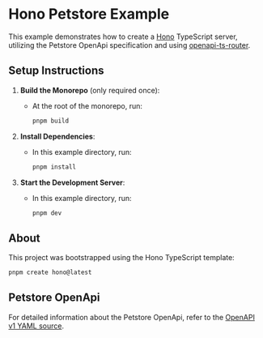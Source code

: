 # Hono Petstore Example

This example demonstrates how to create a [Hono](https://hono.dev/) TypeScript server, utilizing the Petstore OpenApi specification and using [openapi-ts-router](https://www.npmjs.com/package/openapi-ts-router).

## Setup Instructions

1. **Build the Monorepo** (only required once):

   - At the root of the monorepo, run:
     ```bash
     pnpm build
     ```

2. **Install Dependencies**:

   - In this example directory, run:
     ```bash
     pnpm install
     ```

3. **Start the Development Server**:
   - In this example directory, run:
     ```bash
     pnpm dev
     ```

## About

This project was bootstrapped using the Hono TypeScript template:

```bash
pnpm create hono@latest
```

## Petstore OpenApi

For detailed information about the Petstore OpenApi, refer to the [OpenAPI v1 YAML source](https://github.com/swagger-api/swagger-petstore).
